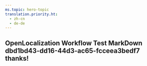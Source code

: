 ```yaml
---
ms.topic: hero-topic
translation.priority.ht: 
  - zh-cn
  - de-de
---
```

## OpenLocalization Workflow Test MarkDown dbd1bd43-dd16-44d3-ac65-fcceea3bedf7 thanks!
